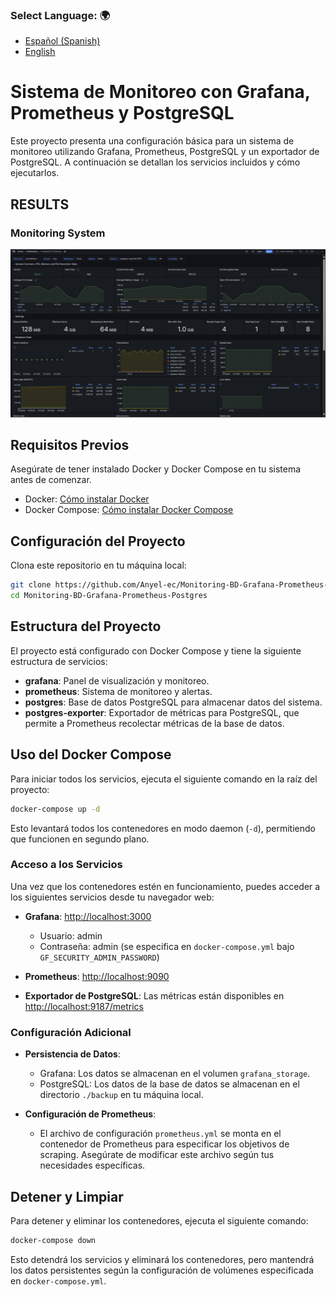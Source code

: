 ###  **Select Language:** 🌍
- [Español (Spanish)](README-es.md)
- [English](README.md)

# Sistema de Monitoreo con Grafana, Prometheus y PostgreSQL

Este proyecto presenta una configuración básica para un sistema de monitoreo utilizando Grafana, Prometheus, PostgreSQL y un exportador de PostgreSQL. A continuación se detallan los servicios incluidos y cómo ejecutarlos.

## RESULTS
### Monitoring System
![Alt text](docs/monitoring.png)

## Requisitos Previos

Asegúrate de tener instalado Docker y Docker Compose en tu sistema antes de comenzar.

- Docker: [Cómo instalar Docker](https://docs.docker.com/get-docker/)
- Docker Compose: [Cómo instalar Docker Compose](https://docs.docker.com/compose/install/)

## Configuración del Proyecto

Clona este repositorio en tu máquina local:

```bash
git clone https://github.com/Anyel-ec/Monitoring-BD-Grafana-Prometheus-Postgres
cd Monitoring-BD-Grafana-Prometheus-Postgres
```

## Estructura del Proyecto

El proyecto está configurado con Docker Compose y tiene la siguiente estructura de servicios:

- **grafana**: Panel de visualización y monitoreo.
- **prometheus**: Sistema de monitoreo y alertas.
- **postgres**: Base de datos PostgreSQL para almacenar datos del sistema.
- **postgres-exporter**: Exportador de métricas para PostgreSQL, que permite a Prometheus recolectar métricas de la base de datos.

## Uso del Docker Compose

Para iniciar todos los servicios, ejecuta el siguiente comando en la raíz del proyecto:

```bash
docker-compose up -d
```

Esto levantará todos los contenedores en modo daemon (`-d`), permitiendo que funcionen en segundo plano.

### Acceso a los Servicios

Una vez que los contenedores estén en funcionamiento, puedes acceder a los siguientes servicios desde tu navegador web:

- **Grafana**: [http://localhost:3000](http://localhost:3000)
  - Usuario: admin
  - Contraseña: admin (se especifica en `docker-compose.yml` bajo `GF_SECURITY_ADMIN_PASSWORD`)
  
- **Prometheus**: [http://localhost:9090](http://localhost:9090)

- **Exportador de PostgreSQL**: Las métricas están disponibles en [http://localhost:9187/metrics](http://localhost:9187/metrics)

### Configuración Adicional

- **Persistencia de Datos**:
  - Grafana: Los datos se almacenan en el volumen `grafana_storage`.
  - PostgreSQL: Los datos de la base de datos se almacenan en el directorio `./backup` en tu máquina local.
  
- **Configuración de Prometheus**:
  - El archivo de configuración `prometheus.yml` se monta en el contenedor de Prometheus para especificar los objetivos de scraping. Asegúrate de modificar este archivo según tus necesidades específicas.

## Detener y Limpiar

Para detener y eliminar los contenedores, ejecuta el siguiente comando:

```bash
docker-compose down
```

Esto detendrá los servicios y eliminará los contenedores, pero mantendrá los datos persistentes según la configuración de volúmenes especificada en `docker-compose.yml`.
